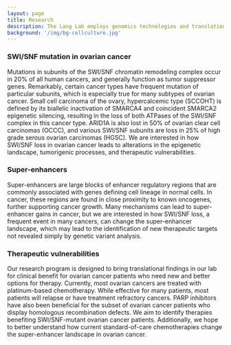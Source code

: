 ```yaml
---
layout: page
title: Research
description: The Lang Lab employs genomics technologies and translational models to determine the role of somatic mutation to epigenetic modifiers in the development and therapeutic vulnerabilities of ovarian cancers.
background: '/img/bg-cellculture.jpg'
---
```


### SWI/SNF mutation in ovarian cancer

Mutations in subunits of the SWI/SNF chromatin remodeling complex occur in 20% of all human cancers, and generally function as tumor suppressor genes. Remarkably, certain cancer types have frequent mutation of particular subunits, which is especially true for many subtypes of ovarian cancer. Small cell carcinoma of the ovary, hypercalcemic type (SCCOHT) is defined by its biallelic inactivation of SMARCA4 and coincident SMARCA2 epigenetic silencing, resulting in the loss of both ATPases of the SWI/SNF complex in this cancer type. ARID1A is also lost in 50% of ovarian clear cell carcinomas (OCCC), and various SWI/SNF subunits are loss in 25% of high grade serous ovarian carcinomas (HGSC). We are interested in how SWI/SNF loss in ovarian cancer leads to alterations in the epigenetic landscape, tumorigenic processes, and therapeutic vulnerabilities.

### Super-enhancers

Super-enhancers are large blocks of enhancer regulatory regions that are commonly associated with genes defining cell lineage in normal cells. In cancer, these regions are found in close proximity to known oncogenes, further supporting cancer growth. Many mechanisms can lead to super-enhancer gains in cancer, but we are interested in how SWI/SNF loss, a frequent event in many cancers, can change the super-enhancer landscape, which may lead to the identification of new therapeutic targets not revealed simply by genetic variant analysis.

### Therapeutic vulnerabilities

Our research program is designed to bring translational findings in our lab for clinical benefit for ovarian cancer patients who need new and better options for therapy. Currently, most ovarian cancers are treated with platinum-based chemotherapy. While effective for many patients, most patients will relapse or have treatment refractory cancers. PARP inhibitors have also been beneficial for the subset of ovarian cancer patients who display homologous recombination defects. We aim to identify therapies benefiting SWI/SNF-mutant ovarian cancer patients. Additionally, we hope to better understand how current standard-of-care chemotherapies change the super-enhancer landscape in ovarian cancer.
